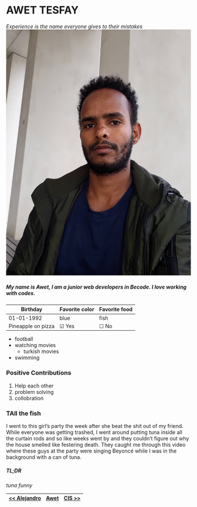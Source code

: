 # AWET TESFAY
*Experience is the name everyone gives to their mistakes*
![awet](Awet.jpg)
##### My name is Awet, I am a junior web developers in Becode. I love working with codes. 
| Birthday | Favorite color | Favorite food |
|-----------------|----------------|---------------|
| 01-01-1992 | blue | fish |
| Pineapple on pizza | &#9745; Yes | &#9744; No|
 



* football
* watching movies
    * turkish movies
* swimming
### Positive Contributions
 1. Help each other
 2. problem solving 
 3. collobration
###  TAll the fish 
I went to this girl’s party the week after she beat the shit out of my friend. While everyone was getting trashed, I went around putting tuna inside all the curtain rods and so like weeks went by and they couldn’t figure out why the house smelled like festering death. They caught me through this video where these guys at the party were singing Beyoncé while I was in the background with a can of tuna.

##### TL;DR 
*tuna funny*

| [<< Alejandro ](https://github.com/glezzz/markdown-challenge) |[Awet](https://github.com/awet100/markdown-challenges) |  [CIS >>](https://github.com/Beardificent/markdown-challenge)  |
|-----|-----|----|



